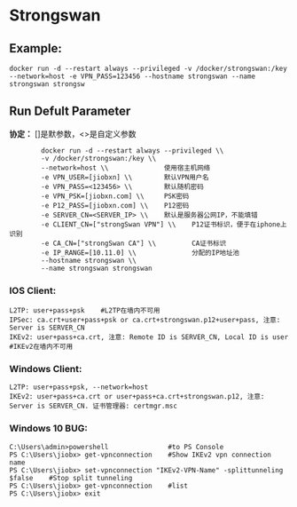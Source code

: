 Strongswan
===

## Example:

    docker run -d --restart always --privileged -v /docker/strongswan:/key --network=host -e VPN_PASS=123456 --hostname strongswan --name strongswan strongsw

## Run Defult Parameter
**协定：** []是默参数，<>是自定义参数

			docker run -d --restart always --privileged \\
			-v /docker/strongswan:/key \\
			--network=host \\              使用宿主机网络
			-e VPN_USER=[jiobxn] \\        默认VPN用户名
			-e VPN_PASS=<123456> \\        默认随机密码
			-e VPN_PSK=[jiobxn.com] \\     PSK密码
			-e P12_PASS=[jiobxn.com] \\    P12密码
			-e SERVER_CN=<SERVER_IP> \\    默认是服务器公网IP，不能填错
			-e CLIENT_CN=["strongSwan VPN"] \\    P12证书标识，便于在iphone上识别
			-e CA_CN=["strongSwan CA"] \\         CA证书标识
			-e IP_RANGE=[10.11.0] \\              分配的IP地址池
			--hostname strongswan \\
			--name strongswan strongswan

### IOS Client:

    L2TP: user+pass+psk    #L2TP在墙内不可用
    IPSec: ca.crt+user+pass+psk or ca.crt+strongswan.p12+user+pass, 注意: Server is SERVER_CN
    IKEv2: user+pass+ca.crt, 注意: Remote ID is SERVER_CN, Local ID is user    #IKEv2在墙内不可用

### Windows Client:

    L2TP: user+pass+psk, --network=host
    IKEv2: user+pass+ca.crt or user+pass+ca.crt+strongswan.p12, 注意: Server is SERVER_CN. 证书管理器: certmgr.msc

### Windows 10 BUG:

    C:\Users\admin>powershell               #to PS Console
    PS C:\Users\jiobx> get-vpnconnection    #Show IKEv2 vpn connection name
    PS C:\Users\jiobx> set-vpnconnection "IKEv2-VPN-Name" -splittunneling $false    #Stop split tunneling
    PS C:\Users\jiobx> get-vpnconnection    #list
    PS C:\Users\jiobx> exit

